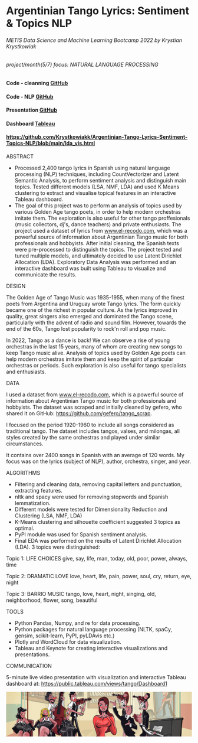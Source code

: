 # Argentinian Tango Lyrics: Sentiment & Topics NLP
###### METIS Data Science and Machine Learning Bootcamp 2022 by Krystian Krystkowiak
###### project/month(5/7) focus: NATURAL LANGUAGE PROCESSING
#### Code - cleanning [GitHub](https://github.com/Krystkowiakk/Argentinian-Tango-Lyrics-Sentiment-Topics-NLP/blob/main/1.%20Krystkowiak_Krystian_Project_5_Argentinian%20Tango%20Lyrics%20Sentiment%20%26%20Topics%20NLP%20-%20cleaning.ipynb)
#### Code - NLP [GitHub](https://github.com/Krystkowiakk/Argentinian-Tango-Lyrics-Sentiment-Topics-NLP/blob/main/2.%20Krystkowiak_Krystian_Project_5_Argentinian%20Tango%20Lyrics%20Sentiment%20%26%20Topics%20NLP%20-%20NLP.ipynb)
#### Presentation [GitHub](https://github.com/Krystkowiakk/Heart-Disease-Patients-Classification/blob/main/Project%20Presentation/Krystkowiak_Krystian_Project_4_Classification_on-Heart_Disease_Indicators.pdf)
#### Dashboard [Tableau](https://public.tableau.com/views/tango/Dashboard1)
#### https://github.com/Krystkowiakk/Argentinian-Tango-Lyrics-Sentiment-Topics-NLP/blob/main/lda_vis.html

ABSTRACT

- Processed 2,400 tango lyrics in Spanish using natural language processing (NLP) techniques, including CountVectorizer and Latent Semantic Analysis, to perform sentiment analysis and distinguish main topics. Tested different models (LSA, NMF, LDA) and used K Means clustering to extract and visualise topical features in an interactive Tableau dashboard.
- The goal of this project was to perform an analysis of topics used by various Golden Age tango poets, in order to help modern orchestras imitate them. The exploration is also useful for other tango proffesionals (music collectors, dj's, dance teachers) and private enthusiasts. The project used a dataset of lyrics from www.el-recodo.com, which was a powerful source of information about Argentinian Tango music for both professionals and hobbyists. After initial cleaning, the Spanish texts were pre-processed to distinguish the topics. The project tested and tuned multiple models, and ultimately decided to use Latent Dirichlet Allocation (LDA). Exploratory Data Analysis was performed and an interactive dashboard was built using Tableau to visualize and communicate the results.

DESIGN

The Golden Age of Tango Music was 1935-1955, when many of the finest poets from Argentina and Uruguay wrote Tango lyrics. The form quickly became one of the richest in popular culture.  As the lyrics improved in quality, great singers also emerged and dominated the Tango scene, particularly with the advent of radio and sound film. However, towards the end of the 60s, Tango lost popularity to rock'n roll and pop music.

In 2022, Tango as a dance is back! We can observe a rise of young orchestras in the last 15 years, many of whom are creating new songs to keep Tango music alive. Analysis of topics used by Golden Age poets can help modern orchestras imitate them and keep the spirit of particular orchestras or periods. Such exploration is also useful for tango specialists and enthusiasts.

DATA

I used a dataset from www.el-recodo.com, which is a powerful source of information about Argentinian Tango music for both professionals and hobbyists. The dataset was scraped and initially cleaned by gefero, who shared it on GitHub: https://github.com/gefero/tango_scrap.

I focused on the period 1920-1960 to include all songs considered as traditional tango. The dataset includes tangos, valses, and milongas, all styles created by the same orchestras and played under similar circumstances.

It contains over 2400 songs in Spanish with an average of 120 words. My focus was on the lyrics (subject of NLP), author, orchestra, singer, and year.

ALGORITHMS

- Filtering and cleaning data, removing capital letters and punctuation, extracting features.
- nltk and spacy were used for removing stopwords and Spanish lemmatization.
- Different models were tested for Dimensionality Reduction and Clustering (LSA, NMF, LDA)
- K-Means clustering and silhouette coefficient suggested 3 topics as optimal.
- PyPI module was used for Spanish sentiment analysis.
- Final EDA was performed on the results of Latent Dirichlet Allocation (LDA). 3 topics were distinguished:

Topic 1: LIFE CHOICES
give, say, life, man, today, old, poor, power, always, time

Topic 2: DRAMATIC LOVE
love, heart, life, pain, power, soul, cry, return, eye, night  

Topic 3: BARRIO MUSIC
tango, love, heart, night, singing, old, neighborhood, flower, song, beautiful

TOOLS

- Python Pandas, Numpy, and re for data processing.
- Python packages for natural language processing (NLTK, spaCy, gensim, scikit-learn, PyPI, pyLDAvis etc.)
- Plotly and WordCloud for data visualization.
- Tableau and Keynote for creating interactive visualizations and presentations.

COMMUNICATION

5-minute live video presentation with visualization and interactive Tableau dashboard at: https://public.tableau.com/views/tango/Dashboard1

![Argentinian Tango Lyrics: Sentiment & Topics NLP](files/cover.jpg)


